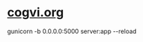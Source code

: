 # <a href="http://cogvi.org" target="_black">cogvi.org</a>
gunicorn -b 0.0.0.0:5000 server:app --reload
